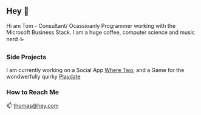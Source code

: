 ## Hey 👋

Hi am Tom - Consultant/ Ocassioanly Programmer working with the Microsoft Business Stack. I am a huge coffee, computer science and music nerd ☕

### Side Projects
I am currently working on a Social App [Where Two](https://wheretwo.app), and a Game for the wondwerfully quirky [Playdate](https://play.date)

### How to Reach Me 

 📫 thomas@hey.com


